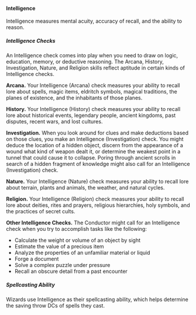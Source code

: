 #### Intelligence

Intelligence measures mental acuity, accuracy of recall, and the ability to reason.

##### Intelligence Checks

An Intelligence check comes into play when you need to draw on logic, education, memory, or deductive reasoning.
The Arcana, History, Investigation, Nature, and Religion skills reflect aptitude in certain kinds of Intelligence checks.

**Arcana.**
Your Intelligence (Arcana) check measures your ability to recall lore about spells, magic items, eldritch symbols, magical traditions, the planes of existence, and the inhabitants of those planes.

**History.**
Your Intelligence (History) check measures your ability to recall lore about historical events, legendary people, ancient kingdoms, past disputes, recent wars, and lost cultures.

**Investigation.**
When you look around for clues and make deductions based on those clues, you make an Intelligence (Investigation) check.
You might deduce the location of a hidden object, discern from the appearance of a wound what kind of weapon dealt it, or determine the weakest point in a tunnel that could cause it to collapse.
Poring through ancient scrolls in search of a hidden fragment of knowledge might also call for an Intelligence (Investigation) check.

**Nature.**
Your Intelligence (Nature) check measures your ability to recall lore about terrain, plants and animals, the weather, and natural cycles.

**Religion.**
Your Intelligence (Religion) check measures your ability to recall lore about deities, rites and prayers, religious hierarchies, holy symbols, and the practices of secret cults.

**Other Intelligence Checks.**
The Conductor might call for an Intelligence check when you try to accomplish tasks like the following:

- Calculate the weight or volume of an object by sight
- Estimate the value of a precious item
- Analyze the properties of an unfamiliar material or liquid
- Forge a document
- Solve a complex puzzle under pressure
- Recall an obscure detail from a past encounter

##### Spellcasting Ability

Wizards use Intelligence as their spellcasting ability, which helps determine the saving throw DCs of spells they cast.
